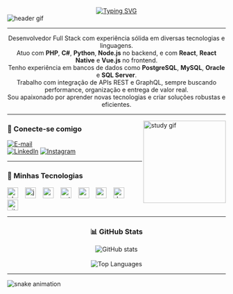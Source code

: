 <div align="center">
  <a href="https://git.io/typing-svg">
    <img src="https://readme-typing-svg.demolab.com?font=Fira+Code&weight=500&size=22&pause=1000&color=00BFFF&center=true&vCenter=true&random=false&width=524&lines=%E2%8A%B9+Bem-vindo+ao+meu+perfil+GitHub!+%F0%9F%91%BB%E2%8A%B9" alt="Typing SVG" />
  </a>
</div>

<img align="center" alt="header gif" src="./src/header-gif.gif">

---

<p align="center">
  Desenvolvedor Full Stack com experiência sólida em diversas tecnologias e linguagens.<br>
  Atuo com <strong>PHP</strong>, <strong>C#</strong>, <strong>Python</strong>, <strong>Node.js</strong> no backend, e com <strong>React</strong>, <strong>React Native</strong> e <strong>Vue.js</strong> no frontend.<br>
  Tenho experiência em bancos de dados como <strong>PostgreSQL</strong>, <strong>MySQL</strong>, <strong>Oracle</strong> e <strong>SQL Server</strong>.<br>
  Trabalho com integração de APIs REST e GraphQL, sempre buscando performance, organização e entrega de valor real.<br>
  Sou apaixonado por aprender novas tecnologias e criar soluções robustas e eficientes.
</p>


---

<img align="right" alt="study gif" height="190px" src="./src/study.gif">

### 🚀 Conecte-se comigo

[![E-mail](https://img.shields.io/badge/-Email-000?style=for-the-badge&logo=microsoft-outlook&logoColor=00BFFF&color:FFF)](mailto:evertonreisnascimento3@gmail.com)  
[![LinkedIn](https://img.shields.io/badge/-LinkedIn-000?style=for-the-badge&logo=linkedin&logoColor=00BFFF&color:FFF)](https://www.linkedin.com/in/everton-reis-nascimento/)
[![Instagram](https://img.shields.io/badge/-Instagram-000?style=for-the-badge&logo=instagram&logoColor=00BFFF&color:FFF)](https://www.instagram.com/everton___reis)

---

### 🧰 Minhas Tecnologias

<div align="left">
  <img src="https://cdn.jsdelivr.net/gh/devicons/devicon/icons/php/php-original.svg" height="25" alt="php" />
  <img width="8"/>
  <img src="https://cdn.jsdelivr.net/gh/devicons/devicon/icons/javascript/javascript-original.svg" height="25" alt="javascript" />
  <img width="8"/>
  <img src="https://cdn.jsdelivr.net/gh/devicons/devicon/icons/react/react-original.svg" height="25" alt="react" />
  <img width="8"/>
  <img src="https://cdn.jsdelivr.net/gh/devicons/devicon/icons/python/python-original.svg" height="25" alt="python" />
  <img width="8"/>
  <img src="https://cdn.jsdelivr.net/gh/devicons/devicon/icons/mysql/mysql-original.svg" height="25" alt="mysql" />
  <img width="8"/>
  <img src="https://cdn.jsdelivr.net/gh/devicons/devicon/icons/postgresql/postgresql-original.svg" height="25" alt="postgresql" />
  <img width="8"/>
  <img src="https://cdn.jsdelivr.net/gh/devicons/devicon/icons/docker/docker-original.svg" height="25" alt="docker" />
  <img width="8"/>
  <img src="https://cdn.jsdelivr.net/gh/devicons/devicon/icons/git/git-original.svg" height="25" alt="git" />
</div>

---

<div align="center">
  <h3>📊 GitHub Stats</h3>
  <img src="https://github-readme-stats.vercel.app/api?username=SEUUSUARIO&hide_title=true&show_icons=true&include_all_commits=true&count_private=true&line_height=25&hide=issues&bg_color=000&title_color=00BFFF&text_color=FFF&border_radius=3&border_color=1e90ff&icon_color=00BFFF&theme=jolly" alt="GitHub stats"/>
  <br><br>
  <img src="https://github-readme-stats.vercel.app/api/top-langs/?username=SEUUSUARIO&layout=compact&langs_count=8&theme=jolly&bg_color=000&title_color=00BFFF&text_color=FFF&border_color=1e90ff" alt="Top Languages"/>
</div>

---

<picture>
  <source media="(prefers-color-scheme: dark)" srcset="https://raw.githubusercontent.com/SEUUSUARIO/SEUUSUARIO/output/github-contribution-grid-snake-dark.svg" />
  <source media="(prefers-color-scheme: light)" srcset="https://raw.githubusercontent.com/SEUUSUARIO/SEUUSUARIO/output/github-contribution-grid-snake.svg" />
  <img alt="snake animation" src="https://raw.githubusercontent.com/SEUUSUARIO/SEUUSUARIO/output/github-contribution-grid-snake.svg" />
</picture>
